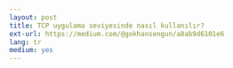```yaml
---
layout: post
title: TCP uygulama seviyesinde nasıl kullanılır?
ext-url: https://medium.com/@gokhansengun/a8ab9d6101e6
lang: tr
medium: yes 
---
```

